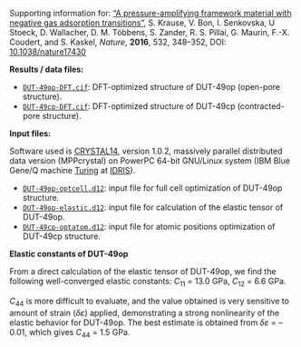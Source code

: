 Supporting information for: [“A pressure-amplifying framework material with negative gas adsorption transitions”](https://doi.org/10.1038/nature17430), S. Krause, V. Bon, I. Senkovska, U Stoeck, D. Wallacher, D. M. Többens, S. Zander, R. S. Pillai, G. Maurin, F.-X. Coudert, and S. Kaskel, _Nature_, **2016**, 532, 348–352, DOI: [10.1038/nature17430](https://doi.org/10.1038/nature17430)

**Results / data files:**

- [`DUT-49op-DFT.cif`](DUT-49op-DFT.cif): DFT-optimized structure of DUT-49op (open-pore structure).
- [`DUT-49cp-DFT.cif`](DUT-49cp-DFT.cif): DFT-optimized structure of DUT-49cp (contracted-pore structure).


**Input files:**

Software used is [CRYSTAL14](http://www.crystal.unito.it/), version 1.0.2, massively parallel distributed data version (MPPcrystal) on PowerPC  64-bit GNU/Linux system (IBM Blue Gene/Q machine [Turing](http://www.idris.fr/eng/turing/turing-presentation-eng.html) at [IDRIS](http://www.idris.fr/eng/)).

- [`DUT-49op-optcell.d12`](DUT-49op-optcell.d12): input file for full cell optimization of DUT-49op structure.
- [`DUT-49op-elastic.d12`](DUT-49op-elastic.d12): input file for calculation of the elastic tensor of DUT-49op.
- [`DUT-49cp-optatom.d12`](DUT-49cp-optatom.d12): input file for atomic positions optimization of DUT-49cp structure.


**Elastic constants of DUT-49op**

From a direct calculation of the elastic tensor of DUT-49op, we find the following well-converged elastic constants: _C_<sub>11</sub> = 13.0 GPa, _C_<sub>12</sub> = 6.6 GPa.

_C_<sub>44</sub> is more difficult to evaluate, and the value obtained is very sensitive to amount of strain (_δε_) applied, demonstrating a strong nonlinearity of the elastic behavior for DUT-49op. The best estimate is obtained from _δε_ = –0.01, which gives _C_<sub>44</sub> = 1.5 GPa.
